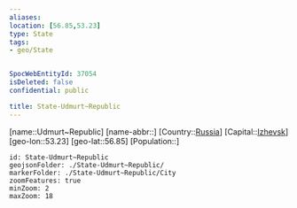 ```yaml
---
aliases: 
location: [56.85,53.23]
type: State
tags:
- geo/State


SpocWebEntityId: 37054
isDeleted: false
confidential: public

title: State-Udmurt~Republic
---
```

[name::Udmurt~Republic]
[name-abbr::]
[Country::[Russia](geo/Continent/Europe/Russia.md)]
[Capital::[Izhevsk](geo/Continent/Europe/Russia/City/Izhevsk.md)]
[geo-lon::53.23]
[geo-lat::56.85]
[Population::]



```leaflet
id: State-Udmurt~Republic
geojsonFolder: ./State-Udmurt~Republic/
markerFolder: ./State-Udmurt~Republic/City
zoomFeatures: true 
minZoom: 2 
maxZoom: 18
```



